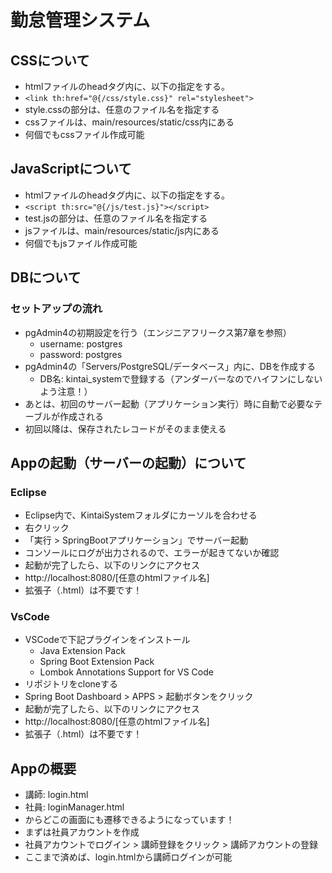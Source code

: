 # 勤怠管理システム

## CSSについて
- htmlファイルのheadタグ内に、以下の指定をする。
- ``` <link th:href="@{/css/style.css}" rel="stylesheet"> ```
- style.cssの部分は、任意のファイル名を指定する
- cssファイルは、main/resources/static/css内にある
- 何個でもcssファイル作成可能
  
## JavaScriptについて
- htmlファイルのheadタグ内に、以下の指定をする。
- ``` <script th:src="@{/js/test.js}"></script> ```
- test.jsの部分は、任意のファイル名を指定する
- jsファイルは、main/resources/static/js内にある
- 何個でもjsファイル作成可能

## DBについて
### セットアップの流れ
- pgAdmin4の初期設定を行う（エンジニアフリークス第7章を参照）
  - username: postgres
  - password: postgres
- pgAdmin4の「Servers/PostgreSQL/データベース」内に、DBを作成する
  - DB名: kintai_systemで登録する（アンダーバーなのでハイフンにしないよう注意！）
- あとは、初回のサーバー起動（アプリケーション実行）時に自動で必要なテーブルが作成される
- 初回以降は、保存されたレコードがそのまま使える

## Appの起動（サーバーの起動）について
### Eclipse
- Eclipse内で、KintaiSystemフォルダにカーソルを合わせる
- 右クリック
- 「実行 > SpringBootアプリケーション」でサーバー起動
- コンソールにログが出力されるので、エラーが起きてないか確認
- 起動が完了したら、以下のリンクにアクセス
- http://localhost:8080/[任意のhtmlファイル名]
- 拡張子（.html）は不要です！
### VsCode
- VSCodeで下記プラグインをインストール
  - Java Extension Pack
  - Spring Boot Extension Pack
  - Lombok Annotations Support for VS Code
- リポジトリをcloneする
- Spring Boot Dashboard > APPS > 起動ボタンをクリック
- 起動が完了したら、以下のリンクにアクセス
- http://localhost:8080/[任意のhtmlファイル名]
- 拡張子（.html）は不要です！
  
## Appの概要
- 講師: login.html
- 社員: loginManager.html
- からどこの画面にも遷移できるようになっています！
- まずは社員アカウントを作成
- 社員アカウントでログイン > 講師登録をクリック > 講師アカウントの登録
- ここまで済めば、login.htmlから講師ログインが可能
